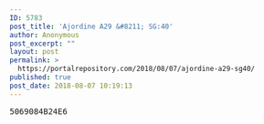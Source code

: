 ```yaml
---
ID: 5783
post_title: 'Ajordine A29 &#8211; SG:40'
author: Anonymous
post_excerpt: ""
layout: post
permalink: >
  https://portalrepository.com/2018/08/07/ajordine-a29-sg40/
published: true
post_date: 2018-08-07 10:19:13
---
```

<pre>5069084B24E6</pre>